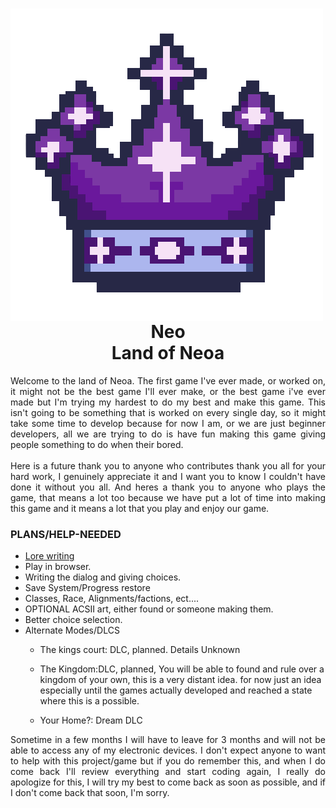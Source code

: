 <h1 align="center"> <img align="left" src="Docs/Images/Neoa-Icon.png"> 
<br>
Neo<br>Land of Neoa</h1>

<p align="justify">Welcome to the land of Neoa. The first game I've ever made, or worked on, it might not be the best game I'll ever make, or the best game i've ever made but I'm trying my hardest to do my best and make this game. This isn't going to be something that is worked on every single day, so it might take some time to develop because for now I am, or we are just beginner developers, all we are trying to do is have fun making this game giving people something to do when their bored.
<br><br>
Here is a future thank you to anyone who contributes thank you all for your hard work, I genuinely appreciate it and I want you to know I couldn't have done it without you all. And heres a thank you to anyone who plays the game, that means a lot too because we have put a lot of time into making this game and it means a lot that you play and enjoy our game. 
</p>

<h3>PLANS/HELP-NEEDED</h3>

- <a href="https://github.com/DELUXEHUNTER/neo/blob/Master/Lore/Lore.md">Lore writing</a>
- Play in browser. 
- Writing the dialog and giving choices.
- Save System/Progress restore
- Classes, Race, Alignments/factions, ect.... 
- OPTIONAL ACSII art, either found or someone making them.
- Better choice selection.
- Alternate Modes/DLCS
    - The kings court: DLC, planned. Details Unknown
    - The Kingdom:DLC, planned, You will be able to found and rule over a kingdom of your own, this is a very distant idea. for now just an idea especially until the games actually developed and reached a state where this is a possible.

    - Your Home?: Dream DLC

<p align="justify">Sometime in a few months I will have to leave for 3 months and will not be able to access any of my electronic devices. I don't expect anyone to want to help with this project/game but if you do remember this, and when I do come back I'll review everything and start coding again, I really do apologize for this, I will try my best to come back as soon as possible, and if I don't come back that soon, I'm sorry.</p>
